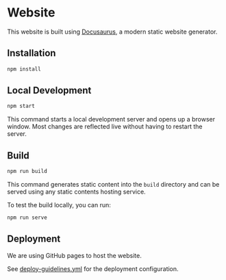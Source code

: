 # Website

This website is built using [Docusaurus](https://docusaurus.io/), a modern static website generator.

## Installation

```bash
npm install
```

## Local Development

```bash
npm start
```

This command starts a local development server and opens up a browser window. Most changes are reflected live without having to restart the server.

## Build

```bash
npm run build
```

This command generates static content into the `build` directory and can be served using any static contents hosting service.

To test the build locally, you can run:
```bash
npm run serve
```

## Deployment

We are using GitHub pages to host the website.

See [deploy-guidelines.yml](../.github/workflows/deploy-guidelines.yml) for the deployment configuration.

